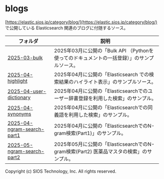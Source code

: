 # blogs

[https://elastic.sios.jp/category/blog/](https://elastic.sios.jp/category/blog/) で公開している Elasticsearch 関連のブログに付随するソース。

| フォルダ | 説明 |
|---|---|
| [2025-03-bulk](2025-03-bulk/) | 2025年03月に公開の「Bulk API （Pythonを使ってのドキュメントの一括登録）」のサンプルソース。 |
| [2025-04-highlight](2025-04-highlight/) | 2025年04月に公開の「Elasticsearch での検索結果のハイライト表示」のサンプルソース。 |
| [2025-04-user-dictionary](2025-04-user-dictionary/) | 2025年04月に公開の「Elasticsearchでのユーザー辞書登録を利用した検索」のサンプル。 |
| [2025-04-synonyms](2025-04-synonyms/) | 2025年04月に公開の「Elasticsearchでの同義語を利用した検索」のサンプル。 |
| [2025-04-ngram-search-part1](2025-04-ngram-search-part1/) | 2025年04月に公開の「ElasticsearchでのN-gram検索(Part1)」のサンプル。 |
| [2025-05-ngram-search-part2](2025-05-ngram-search-part2/) | 2025年05月に公開の「ElasticsearchでのN-gram検索(Part2) 医薬品マスタの検索」のサンプル。 |

Copyright (c) SIOS Technology, Inc. All rights reserved.

